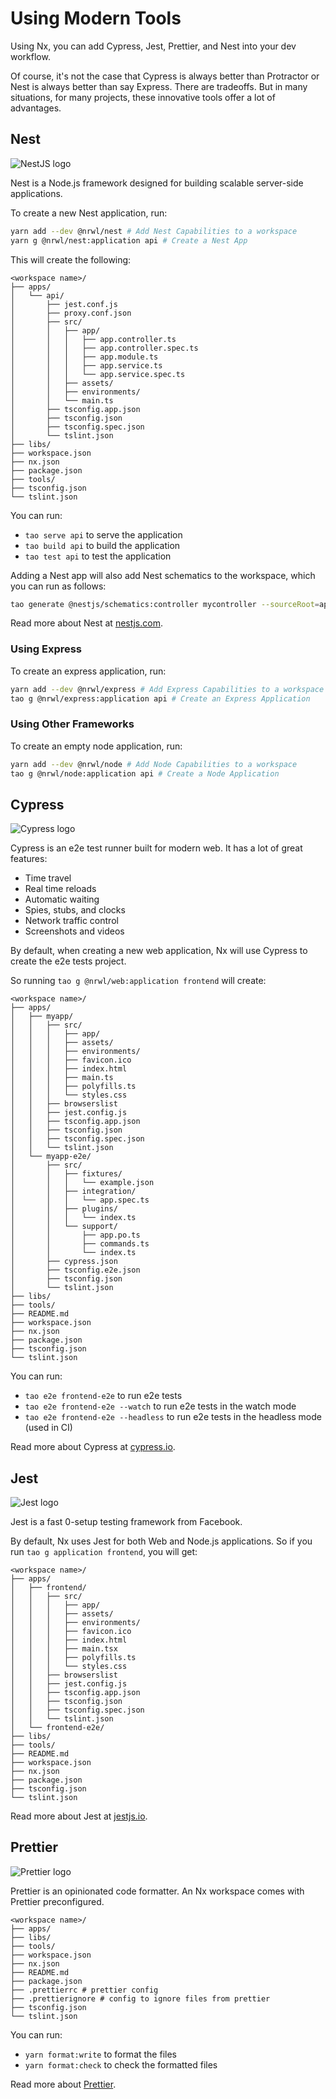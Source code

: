 # Using Modern Tools

Using Nx, you can add Cypress, Jest, Prettier, and Nest into your dev workflow.

Of course, it's not the case that Cypress is always better than Protractor or Nest is always better than say Express. There are tradeoffs. But in many situations, for many projects, these innovative tools offer a lot of advantages.

## Nest

![NestJS logo](./nest-logo.png)

Nest is a Node.js framework designed for building scalable server-side applications.

To create a new Nest application, run:

```bash
yarn add --dev @nrwl/nest # Add Nest Capabilities to a workspace
yarn g @nrwl/nest:application api # Create a Nest App
```

This will create the following:

```treeview
<workspace name>/
├── apps/
│   └── api/
│       ├── jest.conf.js
│       ├── proxy.conf.json
│       ├── src/
│       │   ├── app/
│       │   │   ├── app.controller.ts
│       │   │   ├── app.controller.spec.ts
│       │   │   ├── app.module.ts
│       │   │   ├── app.service.ts
│       │   │   └── app.service.spec.ts
│       │   ├── assets/
│       │   ├── environments/
│       │   └── main.ts
│       ├── tsconfig.app.json
│       ├── tsconfig.json
│       ├── tsconfig.spec.json
│       └── tslint.json
├── libs/
├── workspace.json
├── nx.json
├── package.json
├── tools/
├── tsconfig.json
└── tslint.json
```

You can run:

- `tao serve api` to serve the application
- `tao build api` to build the application
- `tao test api` to test the application

Adding a Nest app will also add Nest schematics to the workspace, which you can run as follows:

```bash
tao generate @nestjs/schematics:controller mycontroller --sourceRoot=apps/nestapp/src --path=app
```

Read more about Nest at [nestjs.com](https://nestjs.com).

### Using Express

To create an express application, run:

```bash
yarn add --dev @nrwl/express # Add Express Capabilities to a workspace
tao g @nrwl/express:application api # Create an Express Application
```

### Using Other Frameworks

To create an empty node application, run:

```bash
yarn add --dev @nrwl/node # Add Node Capabilities to a workspace
tao g @nrwl/node:application api # Create a Node Application
```

## Cypress

![Cypress logo](../../shared/cypress-logo.png)

Cypress is an e2e test runner built for modern web. It has a lot of great features:

- Time travel
- Real time reloads
- Automatic waiting
- Spies, stubs, and clocks
- Network traffic control
- Screenshots and videos

By default, when creating a new web application, Nx will use Cypress to create the e2e tests project.

So running `tao g @nrwl/web:application frontend` will create:

```treeview
<workspace name>/
├── apps/
│   ├── myapp/
│   │   ├── src/
│   │   │   ├── app/
│   │   │   ├── assets/
│   │   │   ├── environments/
│   │   │   ├── favicon.ico
│   │   │   ├── index.html
│   │   │   ├── main.ts
│   │   │   ├── polyfills.ts
│   │   │   └── styles.css
│   │   ├── browserslist
│   │   ├── jest.config.js
│   │   ├── tsconfig.app.json
│   │   ├── tsconfig.json
│   │   ├── tsconfig.spec.json
│   │   └── tslint.json
│   └── myapp-e2e/
│       ├── src/
│       │   ├── fixtures/
│       │   │   └── example.json
│       │   ├── integration/
│       │   │   └── app.spec.ts
│       │   ├── plugins/
│       │   │   └── index.ts
│       │   └── support/
│       │       ├── app.po.ts
│       │       ├── commands.ts
│       │       └── index.ts
│       ├── cypress.json
│       ├── tsconfig.e2e.json
│       ├── tsconfig.json
│       └── tslint.json
├── libs/
├── tools/
├── README.md
├── workspace.json
├── nx.json
├── package.json
├── tsconfig.json
└── tslint.json
```

You can run:

- `tao e2e frontend-e2e` to run e2e tests
- `tao e2e frontend-e2e --watch` to run e2e tests in the watch mode
- `tao e2e frontend-e2e --headless` to run e2e tests in the headless mode (used in CI)

Read more about Cypress at [cypress.io](https://cypress.io).

## Jest

![Jest logo](../../shared/jest-logo.png)

Jest is a fast 0-setup testing framework from Facebook.

By default, Nx uses Jest for both Web and Node.js applications. So if you run `tao g application frontend`, you will get:

```treeview
<workspace name>/
├── apps/
│   ├── frontend/
│   │   ├── src/
│   │   │   ├── app/
│   │   │   ├── assets/
│   │   │   ├── environments/
│   │   │   ├── favicon.ico
│   │   │   ├── index.html
│   │   │   ├── main.tsx
│   │   │   ├── polyfills.ts
│   │   │   └── styles.css
│   │   ├── browserslist
│   │   ├── jest.config.js
│   │   ├── tsconfig.app.json
│   │   ├── tsconfig.json
│   │   ├── tsconfig.spec.json
│   │   └── tslint.json
│   └── frontend-e2e/
├── libs/
├── tools/
├── README.md
├── workspace.json
├── nx.json
├── package.json
├── tsconfig.json
└── tslint.json
```

Read more about Jest at [jestjs.io](https://jestjs.io).

## Prettier

![Prettier logo](./prettier-logo.png)

Prettier is an opinionated code formatter. An Nx workspace comes with Prettier preconfigured.

```treeview
<workspace name>/
├── apps/
├── libs/
├── tools/
├── workspace.json
├── nx.json
├── README.md
├── package.json
├── .prettierrc # prettier config
├── .prettierignore # config to ignore files from prettier
├── tsconfig.json
└── tslint.json
```

You can run:

- `yarn format:write` to format the files
- `yarn format:check` to check the formatted files

Read more about [Prettier](https://prettier.io).
